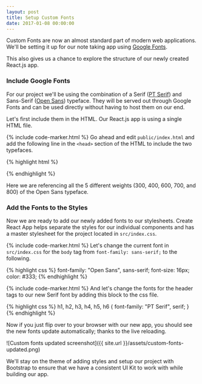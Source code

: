 ```yaml
---
layout: post
title: Setup Custom Fonts
date: 2017-01-08 00:00:00
---
```


Custom Fonts are now an almost standard part of modern web applications. We'll be setting it up for our note taking app using [Google Fonts](https://fonts.google.com).

This also gives us a chance to explore the structure of our newly created React.js app.

### Include Google Fonts

For our project we'll be using the combination of a Serif ([PT Serif](https://fonts.google.com/specimen/PT+Serif)) and Sans-Serif ([Open Sans](https://fonts.google.com/specimen/Open+Sans)) typeface. They will be served out through Google Fonts and can be used directly without having to host them on our end.

Let's first include them in the HTML. Our React.js app is using a single HTML file.

{% include code-marker.html %} Go ahead and edit `public/index.html` and add the following line in the `<head>` section of the HTML to include the two typefaces.

{% highlight html %}
<link rel="stylesheet" type="text/css" href="https://fonts.googleapis.com/css?family=PT+Serif|Open+Sans:300,400,600,700,800">
{% endhighlight %}

Here we are referencing all the 5 different weights (300, 400, 600, 700, and 800) of the Open Sans typeface.

### Add the Fonts to the Styles

Now we are ready to add our newly added fonts to our stylesheets. Create React App helps separate the styles for our individual components and has a master stylesheet for the project located in `src/index.css`.

{% include code-marker.html %} Let's change the current font in `src/index.css` for the `body` tag from `font-family: sans-serif;` to the following.

{% highlight css %}
font-family: "Open Sans", sans-serif;
font-size: 16px;
color: #333;
{% endhighlight %}

{% include code-marker.html %} And let's change the fonts for the header tags to our new Serif font by adding this block to the css file.

{% highlight css %}
h1, h2, h3, h4, h5, h6 {
  font-family: "PT Serif", serif;
}
{% endhighlight %}

Now if you just flip over to your browser with our new app, you should see the new fonts update automatically; thanks to the live reloading.

![Custom fonts updated screenshot]({{ site.url }}/assets/custom-fonts-updated.png)

We'll stay on the theme of adding styles and setup our project with Bootstrap to ensure that we have a consistent UI Kit to work with while building our app.

